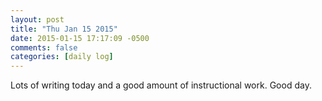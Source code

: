 ```yaml
---
layout: post
title: "Thu Jan 15 2015"
date: 2015-01-15 17:17:09 -0500
comments: false
categories: [daily log]
---
```


Lots of writing today and a good amount of instructional work. Good day.
